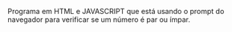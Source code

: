 Programa em HTML e JAVASCRIPT que está usando o prompt do navegador para verificar se um número
é par ou ímpar.
